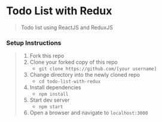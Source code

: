 # Todo List with Redux

> Todo list using ReactJS and ReduxJS

### Setup Instructions

> 1. Fork this repo
> 1. Clone your forked copy of this repo
>    - `git clone https://github.com/[your username]`
> 1. Change directory into the newly cloned repo
>    - `cd todo-list-with-redux`
> 1. Install dependencies 
>    - `npm install`
> 1. Start dev server
>    - `npm start`
> 1. Open a browser and navigate to `localhost:3000`
